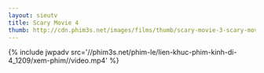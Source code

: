 ```yaml
---
layout: sieutv
title: Scary Movie 4
thumb: http://cdn.phim3s.net/images/films/thumb/scary-movie-3-scary-movie-3-2006.jpg
---
```

{% include jwpadv src='//phim3s.net/phim-le/lien-khuc-phim-kinh-di-4_1209/xem-phim//video.mp4' %}